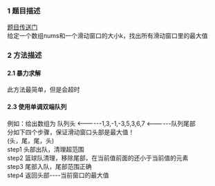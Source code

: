 ### 1 题目描述  
[题目传送门](https://leetcode-cn.com/problems/hua-dong-chuang-kou-de-zui-da-zhi-lcof/)  
给定一个数组nums和一个滑动窗口的大小k，找出所有滑动窗口里的最大值
### 2 方法描述
#### 2.1 暴力求解
此方法最简单，但是会超时
#### 2.3 使用单调双端队列
例如：给出数组为  队列头 <------1,3,-1,-3,5,3,6,7 <------队列尾部    
分如下四个步骤，保证滑动窗口头部是最大值！  
(头，尾，尾，头)  
step1 头部出队，清理超范围  
step2 篮球队清理，移除尾部，在当前值前面的还小于当前值的元素  
step3 尾部入队，尾部范围正确  
step4 返回头部----当前窗口的最大值  
